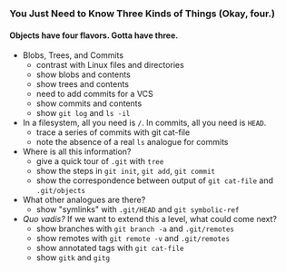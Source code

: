 ### You Just Need to Know Three Kinds of Things (Okay, four.)

#### Objects have four flavors. Gotta have three.
- Blobs, Trees, and Commits
  - contrast with Linux files and directories
  - show blobs and contents
  - show trees and contents
  - need to add commits for a VCS
  - show commits and contents
  - show `git log` and `ls -il`
- In a filesystem, all you need is `/`. In commits, all you need is `HEAD`.
  - trace a series of commits with git cat-file
  - note the absence of a real `ls` analogue for commits
- Where is all this information?
  - give a quick tour of `.git` with `tree`
  - show the steps in `git init`, `git add`, `git commit`
  - show the correspondence between output of `git cat-file` and `.git/objects`
- What other analogues are there?
  - show "symlinks" with `.git/HEAD` and `git symbolic-ref`
- _Quo vadis?_ If we want to extend this a level, what could come next?
  - show branches with `git branch -a` and `.git/remotes`
  - show remotes with `git remote -v` and `.git/remotes`
  - show annotated tags with `git cat-file`
  - show `gitk` and `gitg`
